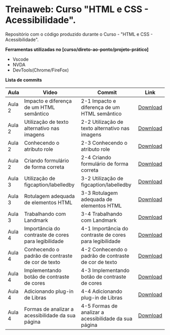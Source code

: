 # Treinaweb: Curso "HTML e CSS - Acessibilidade".

Repositório com o código produzido durante o Curso - "HTML e CSS - Acessibilidade".

**Ferramentas utilizadas no [curso/direto-ao-ponto/projeto-prático]**

- Vscode
- NVDA
- DevTools(Chrome/FireFox)

**Lista de commits**

Aula | Video | Commit | Link
------ | ------ | ------ | ------
Aula 2 | Impacto e diferença de um HTML semântico | 2-1 Impacto e diferença de um HTML semântico | [Download](https://github.com/treinaweb/HTML-CSS-acessibilidade/archive/b10ddbbd806899eee977b3b511dfd89a48800488.zip)
Aula 2 | Utilização de texto alternativo nas imagens | 2-2 Utilização de texto alternativo nas imagens | [Download](https://github.com/treinaweb/HTML-CSS-acessibilidade/archive/fac551cd832765028c16272a2313787005262960.zip)
Aula 2 | Conhecendo o atributo role | 2-3 Conhecendo o atributo role | [Download](https://github.com/treinaweb/HTML-CSS-acessibilidade/archive/1fa30eb2fbe6d09295327aada10f94608cd11e82.zip)
Aula 2 | Criando formulário de forma correta | 2-4 Criando formulário de forma correta | [Download](https://github.com/treinaweb/HTML-CSS-acessibilidade/archive/6535ef9b02e5a8f179f3ccf483795a71b9542644.zip)
Aula 3 | Utilização de figcaption/labelledby | 3-2 Utilização de figcaption/labelledby | [Download](https://github.com/treinaweb/HTML-CSS-acessibilidade/archive/b84e558e329a8dfc02e285e9b38954dfbef071b6.zip)
Aula 3 | Rotulagem adequada de elementos HTML | 3-3 Rotulagem adequada de elementos HTML | [Download](https://github.com/treinaweb/HTML-CSS-acessibilidade/archive/ec44cff5958f9f26cbfc441a4a19784871d28bdc.zip)
Aula 3 | Trabalhando com Landmark | 3-4 Trabalhando com Landmark | [Download](https://github.com/treinaweb/HTML-CSS-acessibilidade/archive/469b4e84d4667e3387e67caaf365884c579f22e8.zip)
Aula 4 | Importância do contraste de cores para legibilidade | 4-1 Importância do contraste de cores para legibilidade | [Download](https://github.com/treinaweb/HTML-CSS-acessibilidade/archive/bdcbd86d5f5d44e757fb40a6f5f367be1cfcdaa5.zip)
Aula 4 | Conhecendo o padrão de contraste de cor de texto | 4-2 Conhecendo o padrão de contraste de cor de texto | [Download](https://github.com/treinaweb/HTML-CSS-acessibilidade/archive/46720d3fc1f5e6dbbf994148a94f410dd0c29c36.zip)
Aula 4 | Implementando botão de contraste de cores | 4-3 Implementando botão de contraste de cores | [Download](https://github.com/treinaweb/HTML-CSS-acessibilidade/archive/bc621f610f4113c59400afbf7dc797486ad35932.zip)
Aula 4 | Adicionando plug-in de Libras | 4-4 Adicionando plug-in de Libras | [Download](https://github.com/treinaweb/HTML-CSS-acessibilidade/archive/7e8e5621825382c6fbe728e4f5f6e0dea65b5e36.zip)
Aula 4 | Formas de analizar a acessibilidade da sua página | 4-5 Formas de analizar a acessibilidade da sua página | [Download](https://github.com/treinaweb/HTML-CSS-acessibilidade/archive/fd268b36db650fd51b25b4cc930045c2a064a080.zip)

